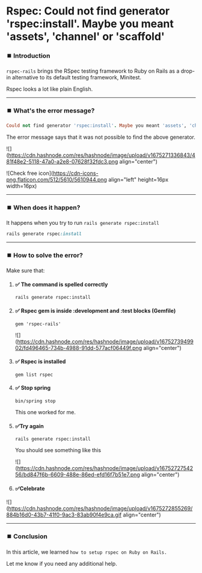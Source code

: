 # Rspec: Could not find generator 'rspec:install'. Maybe you meant 'assets', 'channel' or 'scaffold'

### ⏹️ Introduction

`rspec-rails` brings the RSpec testing framework to Ruby on Rails as a drop-in alternative to its default testing framework, Minitest.

Rspec looks a lot like plain English.

---

### ⏹️ What's the error message?

```ruby
Could not find generator 'rspec:install'. Maybe you meant 'assets', 'channel' or 'scaffold'
```

The error message says that it was not possible to find the above generator.

![](https://cdn.hashnode.com/res/hashnode/image/upload/v1675271336843/481f48e2-5118-47a0-a2e8-07628f32fdc3.png align="center")

!\[Check free icon\](https://cdn-icons-png.flaticon.com/512/5610/5610944.png align="left" height=16px width=16px)

---

### ⏹️ When does it happen?

It happens when you try to run `rails generate rspec:install`

```ruby
rails generate rspec:install
```

---

### ⏹️ How to solve the error?

Make sure that:

1. #### ✅ The command is spelled correctly
    
    `rails generate rspec:install`
    
2. #### ✅ Rspec gem is inside :development and :test blocks (Gemfile)
    
    `gem 'rspec-rails'`
    
    ![](https://cdn.hashnode.com/res/hashnode/image/upload/v1675273949902/fd496465-734b-4988-91dd-577acf06449f.png align="center")
    
3. #### ✅ Rspec is installed
    
    `gem list rspec`
    
4. #### ✅ Stop spring
    
    `bin/spring stop`
    
    This one worked for me.
    
5. #### ✅Try again
    
    `rails generate rspec:install`
    
    You should see something like this
    
    ![](https://cdn.hashnode.com/res/hashnode/image/upload/v1675272754256/bd847f6b-6609-488e-86ed-efd16f7b51e7.png align="center")
    
6. #### ✅Celebrate
    

![](https://cdn.hashnode.com/res/hashnode/image/upload/v1675272855269/884b16d0-43b7-41f0-9ac3-83ab90f4e9ca.gif align="center")

---

### ⏹️ Conclusion

In this article, we learned `how to setup rspec on Ruby on Rails.`

Let me know if you need any additional help.
